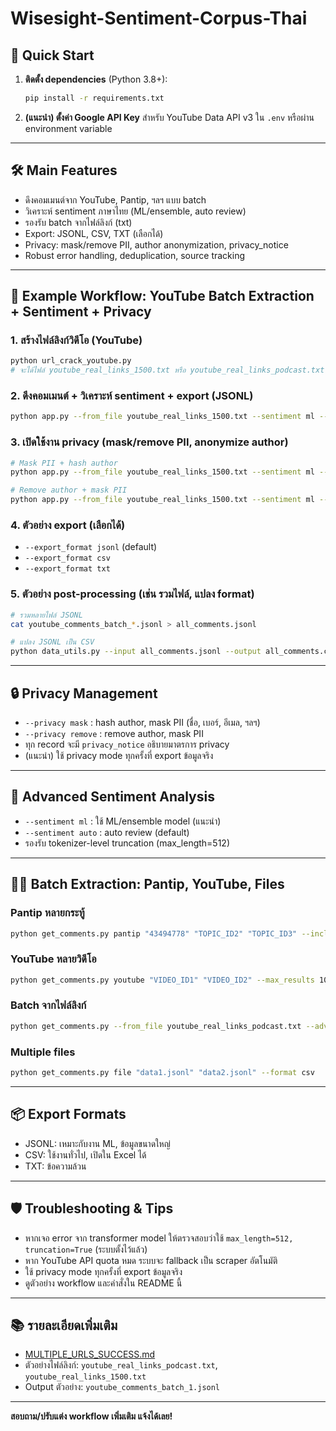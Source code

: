 # Wisesight-Sentiment-Corpus-Thai

## 🚀 Quick Start

1. **ติดตั้ง dependencies** (Python 3.8+):
   ```bash
   pip install -r requirements.txt
   ```
2. **(แนะนำ) ตั้งค่า Google API Key** สำหรับ YouTube Data API v3 ใน `.env` หรือผ่าน environment variable

---

## 🛠️ Main Features
- ดึงคอมเมนต์จาก YouTube, Pantip, ฯลฯ แบบ batch
- วิเคราะห์ sentiment ภาษาไทย (ML/ensemble, auto review)
- รองรับ batch จากไฟล์ลิงก์ (txt)
- Export: JSONL, CSV, TXT (เลือกได้)
- Privacy: mask/remove PII, author anonymization, privacy_notice
- Robust error handling, deduplication, source tracking

---

## 📝 Example Workflow: YouTube Batch Extraction + Sentiment + Privacy

### 1. สร้างไฟล์ลิงก์วิดีโอ (YouTube)
```bash
python url_crack_youtube.py
# จะได้ไฟล์ youtube_real_links_1500.txt หรือ youtube_real_links_podcast.txt
```

### 2. ดึงคอมเมนต์ + วิเคราะห์ sentiment + export (JSONL)
```bash
python app.py --from_file youtube_real_links_1500.txt --sentiment ml --export_format jsonl
```

### 3. เปิดใช้งาน privacy (mask/remove PII, anonymize author)
```bash
# Mask PII + hash author
python app.py --from_file youtube_real_links_1500.txt --sentiment ml --privacy mask --export_format jsonl

# Remove author + mask PII
python app.py --from_file youtube_real_links_1500.txt --sentiment ml --privacy remove --export_format csv
```

### 4. ตัวอย่าง export (เลือกได้)
- `--export_format jsonl` (default)
- `--export_format csv`
- `--export_format txt`

### 5. ตัวอย่าง post-processing (เช่น รวมไฟล์, แปลง format)
```bash
# รวมหลายไฟล์ JSONL
cat youtube_comments_batch_*.jsonl > all_comments.jsonl

# แปลง JSONL เป็น CSV
python data_utils.py --input all_comments.jsonl --output all_comments.csv --format csv
```

---

## 🔒 Privacy Management
- `--privacy mask` : hash author, mask PII (ชื่อ, เบอร์, อีเมล, ฯลฯ)
- `--privacy remove` : remove author, mask PII
- ทุก record จะมี `privacy_notice` อธิบายมาตรการ privacy
- (แนะนำ) ใช้ privacy mode ทุกครั้งที่ export ข้อมูลจริง

---

## 🎯 Advanced Sentiment Analysis
- `--sentiment ml` : ใช้ ML/ensemble model (แนะนำ)
- `--sentiment auto` : auto review (default)
- รองรับ tokenizer-level truncation (max_length=512)

---

## 🧑‍💻 Batch Extraction: Pantip, YouTube, Files

### Pantip หลายกระทู้
```bash
python get_comments.py pantip "43494778" "TOPIC_ID2" "TOPIC_ID3" --include_advanced_sentiment
```

### YouTube หลายวิดีโอ
```bash
python get_comments.py youtube "VIDEO_ID1" "VIDEO_ID2" --max_results 100
```

### Batch จากไฟล์ลิงก์
```bash
python get_comments.py --from_file youtube_real_links_podcast.txt --advanced_sentiment --export_format jsonl
```

### Multiple files
```bash
python get_comments.py file "data1.jsonl" "data2.jsonl" --format csv
```

---

## 📦 Export Formats
- JSONL: เหมาะกับงาน ML, ข้อมูลขนาดใหญ่
- CSV: ใช้งานทั่วไป, เปิดใน Excel ได้
- TXT: ข้อความล้วน

---

## 🛡️ Troubleshooting & Tips
- หากเจอ error จาก transformer model ให้ตรวจสอบว่าใช้ `max_length=512, truncation=True` (ระบบตั้งไว้แล้ว)
- หาก YouTube API quota หมด ระบบจะ fallback เป็น scraper อัตโนมัติ
- ใช้ privacy mode ทุกครั้งที่ export ข้อมูลจริง
- ดูตัวอย่าง workflow และคำสั่งใน README นี้

---

## 📚 รายละเอียดเพิ่มเติม
- [MULTIPLE_URLS_SUCCESS.md](MULTIPLE_URLS_SUCCESS.md)
- ตัวอย่างไฟล์ลิงก์: `youtube_real_links_podcast.txt`, `youtube_real_links_1500.txt`
- Output ตัวอย่าง: `youtube_comments_batch_1.jsonl`

---

**สอบถาม/ปรับแต่ง workflow เพิ่มเติม แจ้งได้เลย!**
